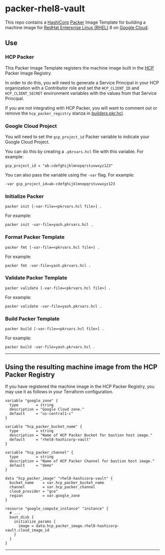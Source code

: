 # packer-rhel8-vault

This repo contains a [HashiCorp](https://hashicorp.com) [Packer](https://packer.io) Image Template for building a machine image for [RedHat Enterprise Linux (RHEL)](https://www.redhat.com/en/technologies/linux-platforms/enterprise-linux) 8 on [Google Cloud](https://cloud.google.com).

## Use

### HCP Packer
This Packer Image Template registers the machine image built in the [HCP](http://cloud.hashicorp.com) Packer Image Registry.

In order to do this, you will need to generate a Service Principal in your HCP organization with a Contributor role and set the `HCP_CLIENT_ID` and `HCP_CLIENT_SECRET` environment variables with the values from that Service Principal.

If you are not integrating with HCP Packer, you will want to comment out or remove the `hcp_packer_registry` stanza in [builders.pkr.hcl](builders.pkr.hcl).

### Google Cloud Project
You will need to set the `gcp_project_id` Packer variable to indicate your Google Cloud Project. 

You can do this by creating a `.pkrvars.hcl` file with this variable. For example:

```
gcp_project_id = "ab-cdefghijklmnopqrstuvwxyz123"
```

You can also pass the variable using the `-var` flag. For example:
```
-var gcp_project_id=ab-cdefghijklmnopqrstuvwxyz123
```

### Initialize Packer

```
packer init [-var-file=<pkrvars.hcl file>] .
```

For example:

```
packer init -var-file=yash.pkrvars.hcl .
```

### Format Packer Template

```
packer fmt [-var-file=<pkrvars.hcl file>] .
```

For example:

```
packer fmt -var-file=yash.pkrvars.hcl .
```

### Validate Packer Template

```
packer validate [-var-file=<pkrvars.hcl file>] .
```

For example:

```
packer validate -var-file=yash.pkrvars.hcl .
```

### Build Packer Template

```
packer build [-var-file=<pkrvars.hcl file>] .
```

For example:

```
packer build -var-file=yash.pkrvars.hcl .
```

---

## Using the resulting machine image from the HCP Packer Registry

If you have registered the machine image in the HCP Packer Registry, you may use it as follows in your Terraform configuration.

```
variable "google_zone" {
  type        = string
  description = "Google Cloud zone."
  default     = "us-central1-c"
}

variable "hcp_packer_bucket_name" {
  type        = string
  description = "Name of HCP Packer Bucket for bastion host image."
  default     = "rhel8-hashicorp-vault"
}

variable "hcp_packer_channel" {
  type        = string
  description = "Name of HCP Packer Channel for bastion host image."
  default     = "demo"
}

data "hcp_packer_image" "rhel8-hashicorp-vault" {
  bucket_name    = var.hcp_packer_bucket_name
  channel        = var.hcp_packer_channel
  cloud_provider = "gce"
  region         = var.google_zone
}

resource "google_compute_instance" "instance" {
  # ...
  boot_disk {
    initialize_params {
      image = data.hcp_packer_image.rhel8-hashicorp-vault.cloud_image_id
    }
  }
}  
```

---
